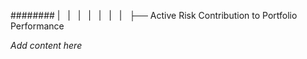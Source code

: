 ######## |   |   |   |   |   |   |   ├── Active Risk Contribution to Portfolio Performance

*Add content here*